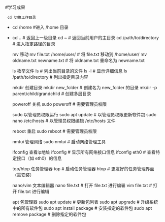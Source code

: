 #学习成果

     cd 切换工作目录
* cd /home             #进入 /home 目录
* cd ..                 # 返回上一级目录
cd ~                  # 返回当前用户的主目录
cd /path/to/directory # 进入指定路径的目录

     mv 移动
mv file.txt /home/user/       # 将 file.txt 移动到 /home/user/
mv oldname.txt newname.txt    # 将 oldname.txt 重命名为 newname.txt

     ls 枚举文件
ls                    # 列出当前目录的文件
ls -l                 # 显示详细信息
ls /path/to/directory # 列出指定目录内容

     mkdir 创建目录
mkdir new_folder              # 创建名为 new_folder 的目录
mkdir -p parent/child/grandchild # 创建多层目录

     poweroff 关机
sudo poweroff                # 需要管理员权限

     sudo 以管理员权限运行
sudo apt update              # 以管理员权限更新软件包
sudo nano /etc/hosts         # 以管理员权限编辑 /etc/hosts 文件

     reboot 重启
 sudo reboot                  # 需要管理员权限

     nmtui 管理网络
sudo nmtui                   # 启动网络管理工具

     ifconfig 查看ip地址
ifconfig                     # 显示所有网络接口信息
ifconfig eth0                # 查看特定接口（如 eth0）的信息

     top/htop 任务管理器
top                          # 启动任务管理器
htop                         # 更友好的任务管理界面（需安装）

     nano/vim 文本编辑器
nano file.txt                # 打开 file.txt 进行编辑
vim file.txt                 # 打开 file.txt 进行编辑

     apt 包管理器
sudo apt update              # 更新包列表
sudo apt upgrade             # 升级系统中的所有软件包
sudo apt install package     # 安装指定的软件包
sudo apt remove package      # 删除指定的软件包
